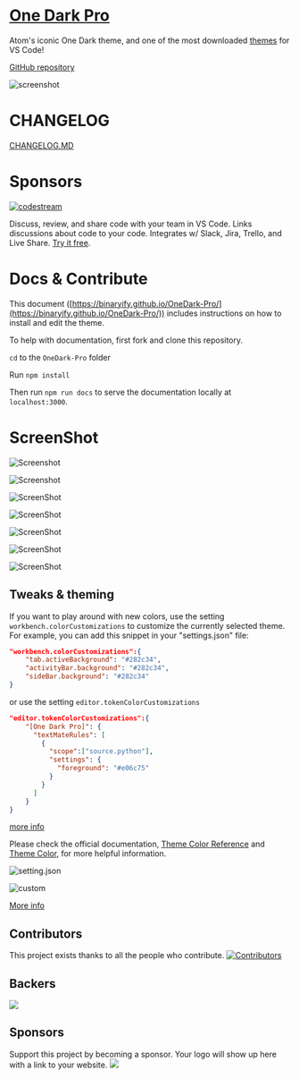 # [One Dark Pro](https://marketplace.visualstudio.com/items?itemName=zhuangtongfa.Material-theme)

Atom's iconic One Dark theme, and one of the most downloaded [themes](https://marketplace.visualstudio.com/search?target=VSCode&category=Themes&sortBy=Downloads) for VS Code!

[GitHub repository](https://github.com/Binaryify/OneDark-Pro)


![screenshot](https://i.imgur.com/4xrtS6m.png)


# CHANGELOG

[CHANGELOG.MD](CHANGELOG.md)

# Sponsors
[![codestream](https://alt-images.codestream.com/codestream_logo_onedarkpro.png)](https://codestream.com/?utm_source=vscmarket&utm_medium=banner&utm_campaign=onedarkpro)  

Discuss, review, and share code with your team in VS Code. Links discussions about code to your code. Integrates w/ Slack, Jira, Trello, and Live Share.  [Try it free](https://codestream.com/?utm_source=vscmarket&utm_medium=banner&utm_campaign=onedarkpro).

# Docs & Contribute

This document
([https://binaryify.github.io/OneDark-Pro/](https://binaryify.github.io/OneDark-Pro/))
includes instructions on how to install and edit the theme.

To help with documentation, first fork and clone this repository.

`cd` to the `OneDark-Pro` folder

Run `npm install`

Then run
`npm run docs` to serve the documentation
locally at `localhost:3000`.

# ScreenShot

![Screenshot](https://camo.githubusercontent.com/48f39d862900e54913410490e566a9e761bc5ad5/68747470733a2f2f7773332e73696e61696d672e636e2f6c617267652f303036744e6252776779316676776b7236693139396a33316b7731366f7461742e6a7067)

![Screenshot](https://camo.githubusercontent.com/fde179ff0b0b0f1c87059726a29fcb9115a1f199/68747470733a2f2f7773322e73696e61696d672e636e2f6c617267652f303036744e6252776779316676776b727632726f726a33316b7731366f6468772e6a7067)

![ScreenShot](https://raw.githubusercontent.com/Binaryify/OneDark-Pro/master/static/screenshot1.png)

![ScreenShot](https://raw.githubusercontent.com/Binaryify/OneDark-Pro/master/static/php.png)

![ScreenShot](https://raw.githubusercontent.com/Binaryify/OneDark-Pro/master/static/screenshot2.png)

![ScreenShot](https://raw.githubusercontent.com/Binaryify/OneDark-Pro/master/static/js.png)

![ScreenShot](https://raw.githubusercontent.com/Binaryify/OneDark-Pro/master/static/cpp.png)

## Tweaks &  theming

If you want to play around with new colors, use the setting
`workbench.colorCustomizations` to customize the currently selected theme. For
example, you can add this snippet in your "settings.json" file:

```json
"workbench.colorCustomizations":{
    "tab.activeBackground": "#282c34",
    "activityBar.background": "#282c34",
    "sideBar.background": "#282c34"
}
```

or use the setting `editor.tokenColorCustomizations`

```json
"editor.tokenColorCustomizations":{
    "[One Dark Pro]": {
      "textMateRules": [
        {
          "scope":["source.python"],
          "settings": {
            "foreground": "#e06c75"
          }
        }
      ]
    }
}
```
[more info](https://binaryify.github.io/OneDark-Pro)

Please check the official documentation,
[Theme Color Reference](https://code.visualstudio.com/docs/getstarted/theme-color-reference) and 
[Theme Color](https://code.visualstudio.com/docs/getstarted/themes), for more helpful information.


![setting.json](https://camo.githubusercontent.com/e3931303eec6fbfb79c424cd30ca2d50f49c8416/68747470733a2f2f7773342e73696e61696d672e636e2f6c617267652f303036744e6252776779316676776a6f716e6274676a33316b773130317768762e6a7067)

![custom](https://camo.githubusercontent.com/179963baf6ded2934ec5dba08a65f61ca8d0b34f/68747470733a2f2f7773332e73696e61696d672e636e2f6c617267652f303036744e6252776779316676776a70776e7137626a33307175313477337a722e6a7067)

[More info](https://code.visualstudio.com/updates/v1_15#_user-definable-syntax-highlighting-colors)

## Contributors
This project exists thanks to all the people who contribute. 
[![Contributors](https://opencollective.com/OneDark-Pro/contributors.svg?width=890)](https://github.com/Binaryify/OneDark-Pro/graphs/contributors)


## Backers

<a href="https://opencollective.com/onedark-pro#backers" target="_blank"><img src="https://opencollective.com/onedark-pro/backers.svg?width=890"></a>


## Sponsors

Support this project by becoming a sponsor. Your logo will show up here with a link to your website. 
<a href="https://opencollective.com/onedark-pro#sponsor" target="_blank">
<img src="https://opencollective.com/onedark-pro/sponsor.svg?width=890">
</a>
